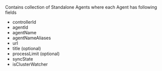 Contains collection of Standalone Agents where each Agent has following fields
* controllerId
* agentId
* agentName
* agentNameAliases
* url
* title (optional)
* processLimit (optional)
* syncState
* isClusterWatcher